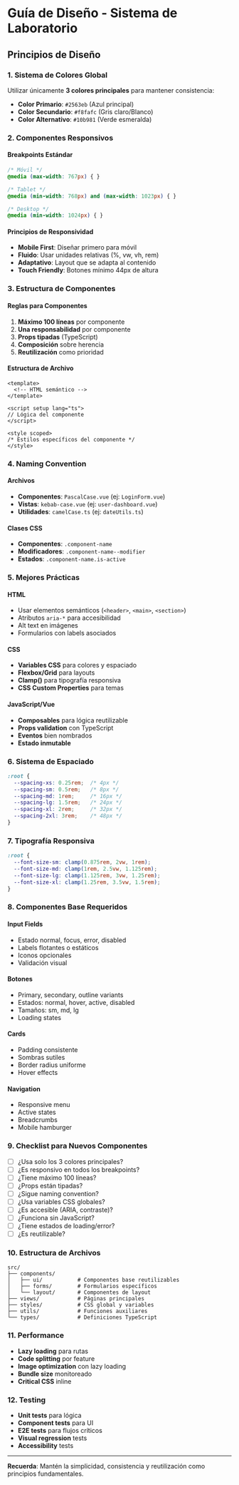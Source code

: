 # Guía de Diseño - Sistema de Laboratorio

## Principios de Diseño

### 1. Sistema de Colores Global
Utilizar únicamente **3 colores principales** para mantener consistencia:

- **Color Primario**: `#2563eb` (Azul principal)
- **Color Secundario**: `#f8fafc` (Gris claro/Blanco)
- **Color Alternativo**: `#10b981` (Verde esmeralda)

### 2. Componentes Responsivos

#### Breakpoints Estándar
```css
/* Móvil */
@media (max-width: 767px) { }

/* Tablet */
@media (min-width: 768px) and (max-width: 1023px) { }

/* Desktop */
@media (min-width: 1024px) { }
```

#### Principios de Responsividad
- **Mobile First**: Diseñar primero para móvil
- **Fluido**: Usar unidades relativas (%, vw, vh, rem)
- **Adaptativo**: Layout que se adapta al contenido
- **Touch Friendly**: Botones mínimo 44px de altura

### 3. Estructura de Componentes

#### Reglas para Componentes
1. **Máximo 100 líneas** por componente
2. **Una responsabilidad** por componente
3. **Props tipadas** (TypeScript)
4. **Composición** sobre herencia
5. **Reutilización** como prioridad

#### Estructura de Archivo
```vue
<template>
  <!-- HTML semántico -->
</template>

<script setup lang="ts">
// Lógica del componente
</script>

<style scoped>
/* Estilos específicos del componente */
</style>
```

### 4. Naming Convention

#### Archivos
- **Componentes**: `PascalCase.vue` (ej: `LoginForm.vue`)
- **Vistas**: `kebab-case.vue` (ej: `user-dashboard.vue`)
- **Utilidades**: `camelCase.ts` (ej: `dateUtils.ts`)

#### Clases CSS
- **Componentes**: `.component-name`
- **Modificadores**: `.component-name--modifier`
- **Estados**: `.component-name.is-active`

### 5. Mejores Prácticas

#### HTML
- Usar elementos semánticos (`<header>`, `<main>`, `<section>`)
- Atributos `aria-*` para accesibilidad
- Alt text en imágenes
- Formularios con labels asociados

#### CSS
- **Variables CSS** para colores y espaciado
- **Flexbox/Grid** para layouts
- **Clamp()** para tipografía responsiva
- **CSS Custom Properties** para temas

#### JavaScript/Vue
- **Composables** para lógica reutilizable
- **Props validation** con TypeScript
- **Eventos** bien nombrados
- **Estado inmutable**

### 6. Sistema de Espaciado

```css
:root {
  --spacing-xs: 0.25rem;  /* 4px */
  --spacing-sm: 0.5rem;   /* 8px */
  --spacing-md: 1rem;     /* 16px */
  --spacing-lg: 1.5rem;   /* 24px */
  --spacing-xl: 2rem;     /* 32px */
  --spacing-2xl: 3rem;    /* 48px */
}
```

### 7. Tipografía Responsiva

```css
:root {
  --font-size-sm: clamp(0.875rem, 2vw, 1rem);
  --font-size-md: clamp(1rem, 2.5vw, 1.125rem);
  --font-size-lg: clamp(1.125rem, 3vw, 1.25rem);
  --font-size-xl: clamp(1.25rem, 3.5vw, 1.5rem);
}
```

### 8. Componentes Base Requeridos

#### Input Fields
- Estado normal, focus, error, disabled
- Labels flotantes o estáticos
- Iconos opcionales
- Validación visual

#### Botones
- Primary, secondary, outline variants
- Estados: normal, hover, active, disabled
- Tamaños: sm, md, lg
- Loading states

#### Cards
- Padding consistente
- Sombras sutiles
- Border radius uniforme
- Hover effects

#### Navigation
- Responsive menu
- Active states
- Breadcrumbs
- Mobile hamburger

### 9. Checklist para Nuevos Componentes

- [ ] ¿Usa solo los 3 colores principales?
- [ ] ¿Es responsivo en todos los breakpoints?
- [ ] ¿Tiene máximo 100 líneas?
- [ ] ¿Props están tipadas?
- [ ] ¿Sigue naming convention?
- [ ] ¿Usa variables CSS globales?
- [ ] ¿Es accesible (ARIA, contraste)?
- [ ] ¿Funciona sin JavaScript?
- [ ] ¿Tiene estados de loading/error?
- [ ] ¿Es reutilizable?

### 10. Estructura de Archivos

```
src/
├── components/
│   ├── ui/           # Componentes base reutilizables
│   ├── forms/        # Formularios específicos
│   └── layout/       # Componentes de layout
├── views/            # Páginas principales
├── styles/           # CSS global y variables
├── utils/            # Funciones auxiliares
└── types/            # Definiciones TypeScript
```

### 11. Performance

- **Lazy loading** para rutas
- **Code splitting** por feature
- **Image optimization** con lazy loading
- **Bundle size** monitoreado
- **Critical CSS** inline

### 12. Testing

- **Unit tests** para lógica
- **Component tests** para UI
- **E2E tests** para flujos críticos
- **Visual regression** tests
- **Accessibility** tests

---

**Recuerda**: Mantén la simplicidad, consistencia y reutilización como principios fundamentales.

